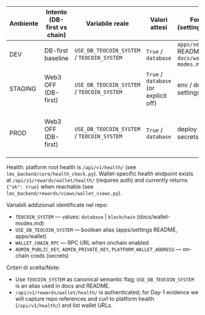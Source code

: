 | Ambiente | Intento (DB-first vs chain) | Variabile reale | Valori attesi | Fonte (settings/env) | Note |
|----------|------------------------------|-----------------|---------------|----------------------|------|
| DEV      | DB-first baseline            | `USE_DB_TEOCOIN_SYSTEM` / `TEOCOIN_SYSTEM` | `True` / `database` | `apps/settings` README, `docs/wallet-modes.md` | default local/dev behaviour |
| STAGING  | Web3 OFF (DB-first)         | `USE_DB_TEOCOIN_SYSTEM` / `TEOCOIN_SYSTEM` | `True` / `database` (or explicit off) | env / deploy settings | expect wallet on-chain features disabled |
| PROD     | Web3 OFF (DB-first)         | `USE_DB_TEOCOIN_SYSTEM` / `TEOCOIN_SYSTEM` | `True` / `database` | deploy env / secrets | prefer DB-first, on-chain sync async if used |

Health: platform root health is `/api/v1/health/` (see `lms_backend/core/health_check.py`).
Wallet-specific health endpoint exists at `/api/v1/rewards/wallet/health/` (requires auth) and currently returns `{"ok": true}` when reachable (see `lms_backend/rewards/views/wallet_views.py`).

Variabili addizionali identificate nel repo:

- `TEOCOIN_SYSTEM` — values: `database` | `blockchain` (docs/wallet-modes.md)
- `USE_DB_TEOCOIN_SYSTEM` — boolean alias (apps/settings README, apps/wallet)
- `WALLET_CHAIN_RPC` — RPC URL when onchain enabled
- `ADMIN_PUBLIC_KEY`, `ADMIN_PRIVATE_KEY`, `PLATFORM_WALLET_ADDRESS` — on-chain creds (secrets)

Criteri di scelta/Note:
- Use `TEOCOIN_SYSTEM` as canonical semantic flag; `USE_DB_TEOCOIN_SYSTEM` is an alias used in docs and README.
- `/api/v1/rewards/wallet/health/` is authenticated; for Day-1 evidence we will capture repo references and curl to platform health (`/api/v1/health/`) and list wallet URLs.
